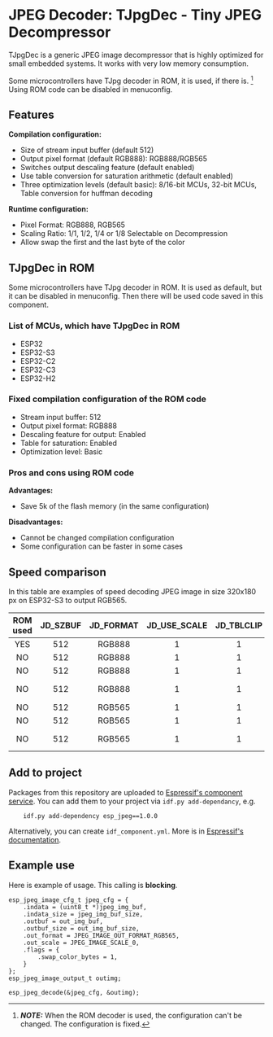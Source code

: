 # JPEG Decoder: TJpgDec - Tiny JPEG Decompressor

TJpgDec is a generic JPEG image decompressor that is highly optimized for small embedded systems. It works with very low memory consumption.

Some microcontrollers have TJpg decoder in ROM, it is used, if there is. [^1] Using ROM code can be disabled in menuconfig.

[^1]: **_NOTE:_** When the ROM decoder is used, the configuration can't be changed. The configuration is fixed.

## Features

**Compilation configuration:**
- Size of stream input buffer (default 512)
- Output pixel format (default RGB888): RGB888/RGB565
- Switches output descaling feature (default enabled)
- Use table conversion for saturation arithmetic (default enabled)
- Three optimization levels (default basic): 8/16-bit MCUs, 32-bit MCUs, Table conversion for huffman decoding 

**Runtime configuration:**
- Pixel Format: RGB888, RGB565
- Scaling Ratio: 1/1, 1/2, 1/4 or 1/8 Selectable on Decompression
- Allow swap the first and the last byte of the color

## TJpgDec in ROM

Some microcontrollers have TJpg decoder in ROM. It is used as default, but it can be disabled in menuconfig. Then there will be used code saved in this component. 

### List of MCUs, which have TJpgDec in ROM
- ESP32
- ESP32-S3
- ESP32-C2
- ESP32-C3
- ESP32-H2

### Fixed compilation configuration of the ROM code
- Stream input buffer: 512
- Output pixel format: RGB888
- Descaling feature for output: Enabled
- Table for saturation: Enabled
- Optimization level: Basic

### Pros and cons using ROM code

**Advantages:**
- Save 5k of the flash memory (in the same configuration)

**Disadvantages:**
- Cannot be changed compilation configuration
- Some configuration can be faster in some cases

## Speed comparison

In this table are examples of speed decoding JPEG image in size 320x180 px on ESP32-S3 to output RGB565.

| ROM used | JD_SZBUF | JD_FORMAT | JD_USE_SCALE | JD_TBLCLIP | JD_FASTDECODE | RAM buffer | Flash size | Approx. time |
| :------: | :------: | :-------: | :----------: | :--------: | :-----------: | :--------: | :--------: | :----------: |
|   YES    |    512   |   RGB888  |      1       |      1     |       0       |    5 kB    |    0 kB    |     51 ms    |    
|   NO     |    512   |   RGB888  |      1       |      1     |       0       |    5 kB    |    5 kB    |     50 ms    |     
|   NO     |    512   |   RGB888  |      1       |      1     |       1       |    5 kB    |    5 kB    |     49 ms    |    
|   NO     |    512   |   RGB888  |      1       |      1     |       2       |   66 kB    |   5.5 kB   |     46 ms    |  
|   NO     |    512   |   RGB565  |      1       |      1     |       0       |    5 kB    |    5 kB    |     60 ms    |     
|   NO     |    512   |   RGB565  |      1       |      1     |       1       |    5 kB    |    5 kB    |     59 ms    |     
|   NO     |    512   |   RGB565  |      1       |      1     |       2       |   66 kB    |   5.5 kB   |     56 ms    |     

## Add to project

Packages from this repository are uploaded to [Espressif's component service](https://components.espressif.com/).
You can add them to your project via `idf.py add-dependancy`, e.g. 
```
    idf.py add-dependency esp_jpeg==1.0.0
```

Alternatively, you can create `idf_component.yml`. More is in [Espressif's documentation](https://docs.espressif.com/projects/esp-idf/en/latest/esp32/api-guides/tools/idf-component-manager.html).

## Example use

Here is example of usage. This calling is **blocking**.

```
esp_jpeg_image_cfg_t jpeg_cfg = {
    .indata = (uint8_t *)jpeg_img_buf,
    .indata_size = jpeg_img_buf_size,
    .outbuf = out_img_buf,
    .outbuf_size = out_img_buf_size,
    .out_format = JPEG_IMAGE_OUT_FORMAT_RGB565,
    .out_scale = JPEG_IMAGE_SCALE_0,
    .flags = {
        .swap_color_bytes = 1,
    }
};
esp_jpeg_image_output_t outimg;

esp_jpeg_decode(&jpeg_cfg, &outimg);
```
